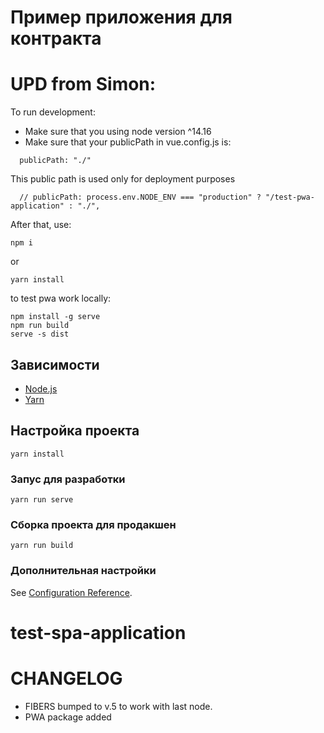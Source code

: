 # Пример приложения для контракта

# UPD from Simon:

To run development:
- Make sure that you using node version ^14.16
- Make sure that your publicPath in vue.config.js is:
```
  publicPath: "./"
```
This public path is used only for deployment purposes
```
  // publicPath: process.env.NODE_ENV === "production" ? "/test-pwa-application" : "./",
```
After that, use:
```
npm i
```
or
```
yarn install
```

to test pwa work locally:


```
npm install -g serve
npm run build
serve -s dist
```



## Зависимости

* [Node.js](https://nodejs.org)
* [Yarn](https://yarnpkg.com)

## Настройка проекта
```
yarn install
```

### Запус для разработки
```
yarn run serve
```

### Сборка проекта для продакшен
```
yarn run build
```

### Дополнительная настройки

See [Configuration Reference](https://cli.vuejs.org/config/).
# test-spa-application

# CHANGELOG
- FIBERS bumped to v.5 to work with last node.
- PWA package added
